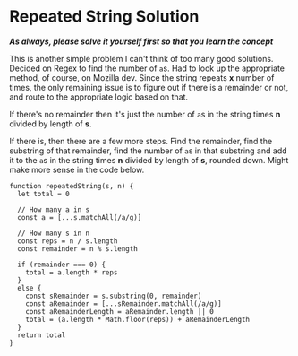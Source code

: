 # Repeated String Solution

***As always, please solve it yourself first so that you learn the concept***

This is another simple problem I can't think of too many good solutions. Decided on Regex to find the number of `a`s. Had to look up the appropriate method, of course, on Mozilla dev. Since the string repeats **x** number of times, the only remaining issue is to figure out if there is a remainder or not, and route to the appropriate logic based on that.

If there's no remainder then it's just the number of `a`s in the string times **n** divided by length of **s**.

If there is, then there are a few more steps. Find the remainder, find the substring of that remainder, find the number of `a`s in that substring and add it to the `a`s in the string times **n** divided by length of **s**, rounded down. Might make more sense in the code below.

```
function repeatedString(s, n) {
  let total = 0
  
  // How many a in s
  const a = [...s.matchAll(/a/g)]
  
  // How many s in n
  const reps = n / s.length
  const remainder = n % s.length

  if (remainder === 0) {
    total = a.length * reps
  }
  else {
    const sRemainder = s.substring(0, remainder)
    const aRemainder = [...sRemainder.matchAll(/a/g)]
    const aRemainderLength = aRemainder.length || 0
    total = (a.length * Math.floor(reps)) + aRemainderLength
  }
  return total
}
```